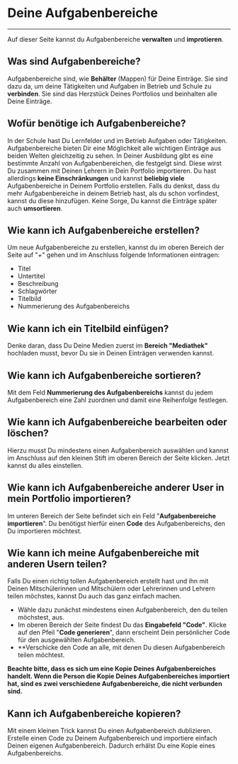 # Deine Aufgabenbereiche

- - - 
Auf dieser Seite kannst du Aufgabenbereiche **verwalten** und **improtieren**.

## Was sind Aufgabenbereiche?
Aufgabenbereiche sind, wie **Behälter** (Mappen) für Deine Einträge. Sie sind dazu da, um deine Tätigkeiten und Aufgaben in Betrieb und Schule zu **verbinden**. Sie sind das Herzstück Deines Portfolios und beinhalten alle Deine Einträge.

## Wofür benötige ich Aufgabenbereiche?
In der Schule hast Du Lernfelder und im Betrieb Aufgaben oder Tätigkeiten. Aufgabenbereiche bieten Dir eine Möglichkeit alle wichtigen Einträge aus beiden Welten gleichzeitig zu sehen. In Deiner Ausbildung gibt es eine bestimmte Anzahl von Aufgabenbereichen, die festgelgt sind. Diese wirst Du zusammen mit Deinen Lehrern in Dein Portfolio importieren. Du hast allerdings **keine Einschränkungen** und kannst **beliebig viele** Aufgabenbereiche in Deinem Portfolio erstellen. 
Falls du denkst, dass du mehr Aufgabenbereiche in deinem Betrieb hast, als du schon vorfindest, kannst du diese hinzufügen. Keine Sorge, Du kannst die Einträge später auch **umsortieren**.

## Wie kann ich Aufgabenbereiche erstellen?
Um neue Aufgabenbereiche zu erstellen, kannst du im oberen Bereich der Seite auf "*+*" gehen und im Anschluss folgende Informationen eintragen:

* Titel
* Untertitel
* Beschreibung
* Schlagwörter 
* Titelbild
* Nummerierung des Aufgabenbereichs

## Wie kann ich ein Titelbild einfügen?
Denke daran, dass Du Deine Medien zuerst im **Bereich "Mediathek"** hochladen musst, bevor Du sie in Deinen Einträgen verwenden kannst.

## Wie kann ich Aufgabenbereiche sortieren?
Mit dem Feld **Nummerierung des Aufgabenbereichs** kannst du jedem Aufgabenbereich eine Zahl zuordnen und damit eine Reihenfolge festlegen.

## Wie kann ich Aufgabenbereiche bearbeiten oder löschen?
Hierzu musst Du mindestens einen Aufgabenbereich auswählen und kannst im Anschluss auf den kleinen Stift im oberen Bereich der Seite klicken. Jetzt kannst du alles einstellen.

## Wie kann ich Aufgabenbereiche anderer User in mein Portfolio importieren?
Im unteren Bereich der Seite befindet sich ein Feld "**Aufgabenbereiche importieren**". Du benötigst hierfür einen **Code** des Aufgabenbereichs, den Du importieren möchtest. 


## Wie kann ich meine Aufgabenbereiche mit anderen Usern teilen?
Falls Du einen richtig tollen Aufgabenbereich erstellt hast und ihn mit Deinen Mitschülerinnen und Mitschülern oder Lehrerinnen und Lehrern teilen möchstes, kannst Du auch das ganz einfach machen. 
* Wähle dazu zunächst mindestens einen Aufgabenbereich, den du teilen möchstest, aus.
* Im oberen Bereich der Seite findest Du das **Eingabefeld "Code"**. Klicke auf den Pfeil "**Code generieren**", dann erscheint Dein persönlicher Code für den ausgewählten Aufgabenbereich.
* **Verschicke den Code an alle, mit denen Du diesen Aufgabenbereich teilen möchtest.

**Beachte bitte, dass es sich um eine Kopie Deines Aufgabenbereiches handelt. Wenn die Person die Kopie Deines Aufgabenbereiches importiert hat, sind es zwei verschiedene Aufgabenbereiche, die nicht verbunden sind.**

## Kann ich Aufgabenbereiche kopieren?
Mit einem kleinen Trick kannst Du einen Aufgabenbereich dublizieren. Erstelle einen Code zu Deinem Aufgabenbereich und importiere einfach Deinen eigenen Aufgabenbereich. Dadurch erhälst Du eine Kopie eines Aufgabenbereichs.